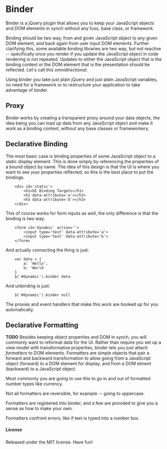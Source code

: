 # Binder #
Binder is a jQuery plugin that allows you to keep your JavaScript
objects and DOM elements in synch without any fuss, base class, or
framework.

Binding should be two way, from and given JavaScript object to any given
DOM element, and back again from user input DOM elements. Further
clarifying this, some available binding libraries are two way, but not
reactive -- specifically once you render if you update the JavaScript
object in code rendering is not repeated. Updates to either the
JavaScript object that is the binding context or the DOM element that is
the presentation should be reflected. Let's call this *omnidirectional*.

Using binder you take just plain jQuery and just plain JavaScript
variables, no need for a framework or to restructure your application to
take advantage of binder.

## Proxy ##
Binder works by creating a transparent proxy around your data objects,
the idea being you can load up data from any JavaScript object and make
it work as a binding context, without any base classes or frameworkery.

## Declarative Binding ##
The most basic case is binding properties of some JavaScript object to a
static display element. This is done simply by referencing the
properties of a bound object by name. The idea of this design is that
the UI is where you want to see your properties reflected, so this is
the best place to put the bindings.

~~~
    <div id='static'>
        <h1>UI Binding Targets</h1>
        <h2 data-attribute='a'></h2>
        <h3 data-attribute='b'></h3>
    </div>
~~~

This of course works for form inputs as well, the only difference is
that the binding is two way.

~~~
    <form id='dynamic' action=''>
        <input type='text' data-attribute='a'>
        <input type='text' data-attribute='b'>
    </form>
~~~

And actually connecting the thing is just:

~~~
    var data = {
        a: 'Hello',
        b: 'World
    }
    $('#dynamic').binder data
~~~

And unbinding is just:

~~~
    $('#dynamic').binder null
~~~

The proxies and event handlers that make this work are hooked up for you
automatically.

## Declarative Formatting ##
**TODO**
Besides keeping object properties and DOM in synch, you will commonly
want to reformat data for the UI. Rather than require you set up a view
model with transformative properties, binder lets you just attach
*formatters* to DOM elements. Formatters are simple objects that pair a
forward and backward transformation to allow going from a JavaScript
object (forward) to a DOM element for display, and from a DOM elment
(backward) to a JavaScript object.

Most commonly you are going to use this to go in and out of formatted
number types like currency.

Not all formatters are reversible, for example -- going to uppercase.

Formatters are registered into binder, and a few are provided to give
you a sense as how to make your own.

Formatters confront errors, like if text is typed into a number box.


##### License #####
Released under the MIT license. 
Have fun!
